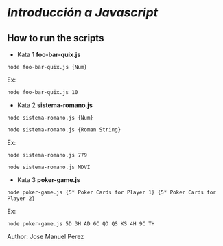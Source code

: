 # _Introducción a Javascript_

## How to run the scripts

 - Kata 1 **foo-bar-quix.js**

 `node foo-bar-quix.js {Num}`

Ex:

`node foo-bar-quix.js 10`

- Kata 2 **sistema-romano.js**

 `node sistema-romano.js {Num}`

 `node sistema-romano.js {Roman String}`

 Ex:

 `node sistema-romano.js 779`

 `node sistema-romano.js MDVI`

- Kata 3 **poker-game.js**

 `node poker-game.js {5* Poker Cards for Player 1} {5* Poker Cards for Player 2}`

  Ex:

  `node poker-game.js 5D 3H AD 6C QD QS KS 4H 9C TH`  

Author: Jose Manuel Perez

